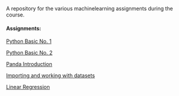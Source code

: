 A repository for the various machinelearning assignments during the course.  

#### Assignments:

<a href = "https://nbviewer.org/github/MBRzealand/MachineLearning/blob/main/Assignments/Python%20Basic%20No%201.ipynb?flush_cache=false">Python Basic No. 1</a>


<a href = "https://nbviewer.org/github/MBRzealand/MachineLearning/blob/main/Assignments/Python%20Basic%20No%202.ipynb?flush_cache=false">Python Basic No. 2</a>


<a href = "https://nbviewer.org/github/MBRzealand/MachineLearning/blob/main/Assignments/Panda%20Introduction.ipynb?flush_cache=false">Panda Introduction</a>


<a href = "https://nbviewer.org/github/MBRzealand/MachineLearning/blob/main/Assignments/Importing%20and%20working%20with%20datasets.ipynb?flush_cache=false">Importing and working with datasets</a>


<a href = "https://nbviewer.org/github/MBRzealand/MachineLearning/blob/main/Assignments/Linear%20Regression.ipynb?flush_cache=false">Linear Regression</a>
